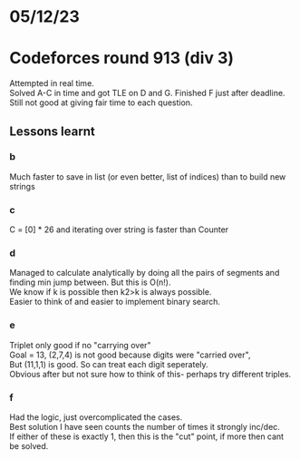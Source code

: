 # 05/12/23  
# Codeforces round 913 (div 3)  
Attempted in real time.    
Solved A-C in time and got TLE on D and G. Finished F just after deadline.  
Still not good at giving fair time to each question.  

## Lessons learnt  
### b
Much faster to save in list (or even better, list of indices) than to build new strings  
### c  
C = [0] * 26 and iterating over string is faster than Counter  
### d
Managed to calculate analytically by doing all the pairs of segments and finding min jump between. But this is O(n!).  
We know if k is possible then k2>k is always possible.  
Easier to think of and easier to implement binary search.  
### e  
Triplet only good if no "carrying over"  
Goal = 13, (2,7,4) is not good because digits were "carried over",  
But (11,1,1) is good.
So can treat each digit seperately.  
Obvious after but not sure how to think of this- perhaps try different triples.  
### f  
Had the logic, just overcomplicated the cases.   
Best solution I have seen counts the number of times it strongly inc/dec.  
If either of these is exactly 1, then this is the "cut" point, if more then cant be solved.  


